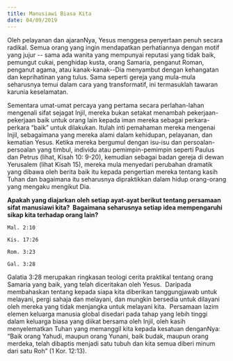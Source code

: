 ```yaml
---
title: Manusiawi Biasa Kita
date: 04/09/2019
---
```


Oleh pelayanan dan ajaranNya, Yesus menggesa penyertaan penuh secara radikal. Semua orang yang ingin mendapatkan perhatiannya dengan motif yang jujur -​​- sama ada wanita yang mempunyai reputasi yang tidak baik, pemungut cukai, penghidap kusta, orang Samaria, penganut Roman, penganut agama, atau kanak-kanak--Dia menyambut dengan kehangatan dan keprihatinan yang tulus. Sama seperti gereja yang mula-mula seharusnya temui dalam cara yang transformatif, ini termasuklah tawaran karunia keselamatan.

Sementara umat-umat percaya yang pertama secara perlahan-lahan mengenali sifat sejagat Injil, mereka bukan setakat menambah pekerjaan-pekerjaan baik untuk orang lain kepada iman mereka sebagai perkara-perkara “baik” untuk dilakukan. Itulah inti pemahaman mereka mengenai Injil, sebagaimana yang mereka alami dalam kehidupan, pelayanan, dan kematian Yesus. Ketika mereka bergumul dengan isu-isu dan persoalan-persoalan yang timbul, individu atau pemimpin-pemimpin seperti Paulus dan Petrus (lihat, Kisah 10: 9-20), kemudian sebagai badan gereja di dewan Yerusalem (lihat Kisah 15), mereka mula menyedari perubahan dramatik yang dibawa oleh berita baik itu kepada pengertian mereka tentang kasih Tuhan dan bagaimana itu seharusnya dipraktikkan dalam hidup orang-orang yang mengaku mengikut Dia.

**Apakah yang diajarkan oleh setiap ayat-ayat berikut tentang persamaan sifat manusiawi kita?  Bagaimana seharusnya setiap idea mempengaruhi sikap kita terhadap orang lain?**

`Mal. 2:10`

`Kis. 17:26`

`Rom. 3:23`

`Gal. 3:28`

Galatia 3:28 merupakan ringkasan teologi cerita praktikal tentang orang Samaria yang baik, yang telah diceritakan oleh Yesus.  Daripada membahaskan tentang kepada siapa kita diberikan tanggungjawab untuk melayani, pergi sahaja dan melayani, dan mungkin bersedia untuk dilayani oleh mereka yang tidak menjangka untuk melayani kita.  Persamaan lazim elemen keluarga manusia global disedari pada tahap yang lebih tinggi dalam keluarga biasa yang diikat bersama oleh Injil, oleh kasih menyelematkan Tuhan yang memanggil kita kepada kesatuan denganNya: “Baik orang Yahudi, maupun orang Yunani, baik budak, maupun orang merdeka, telah dibaptis menjadi satu tubuh dan kita semua diberi minum dari satu Roh” (1 Kor. 12:13).